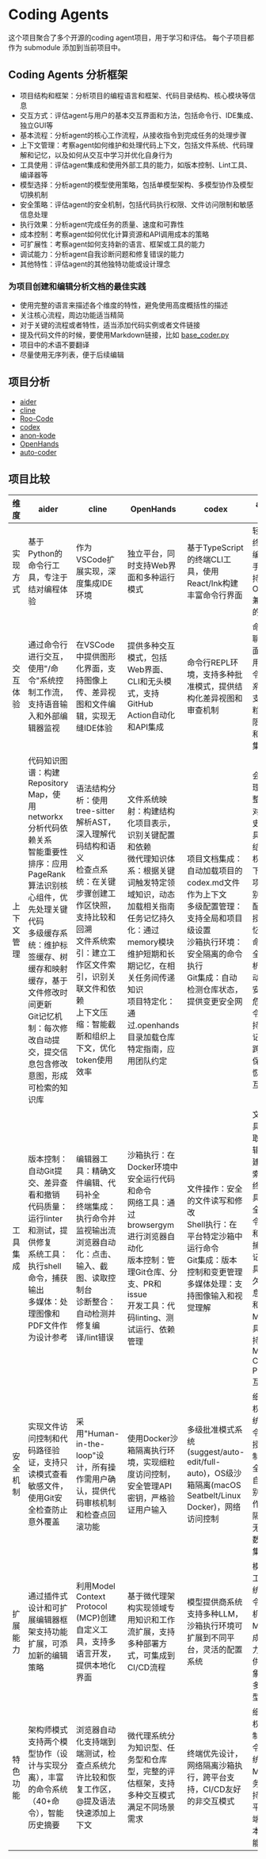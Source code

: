 # Coding Agents

这个项目聚合了多个开源的coding agent项目，用于学习和评估。
每个子项目都作为 submodule 添加到当前项目中。

## Coding Agents 分析框架

* 项目结构和框架：分析项目的编程语言和框架、代码目录结构、核心模块等信息
* 交互方式：评估agent与用户的基本交互界面和方法，包括命令行、IDE集成、独立GUI等
* 基本流程：分析agent的核心工作流程，从接收指令到完成任务的处理步骤
* 上下文管理：考察agent如何维护和处理代码上下文，包括文件系统、代码理解和记忆，以及如何从交互中学习并优化自身行为
* 工具使用：评估agent集成和使用外部工具的能力，如版本控制、Lint工具、编译器等
* 模型选择：分析agent的模型使用策略，包括单模型架构、多模型协作及模型切换机制
* 安全策略：评估agent的安全机制，包括代码执行权限、文件访问限制和敏感信息处理
* 执行效果：分析agent完成任务的质量、速度和可靠性
* 成本控制：考察agent如何优化计算资源和API调用成本的策略
* 可扩展性：考察agent如何支持新的语言、框架或工具的能力
* 调试能力：分析agent自我诊断问题和修复错误的能力
* 其他特性：评估agent的其他独特功能或设计理念


### 为项目创建和编辑分析文档的最佳实践
* 使用完整的语言来描述各个维度的特性，避免使用高度概括性的描述
* 关注核心流程，周边功能适当精简
* 对于关键的流程或者特性，适当添加代码实例或者文件链接
* 提及代码文件的时候，要使用Markdown链接，比如 [base_coder.py](aider/aider/coders/base_coder.py)
* 项目中的术语不要翻译
* 尽量使用无序列表，便于后续编辑


## 项目分析

* [aider](aider.md)
* [cline](cline.md)
* [Roo-Code](https://github.com/RooVetGit/Roo-Code)
* [codex](codex.md)
* [anon-kode](anon-kode.md)
* [OpenHands](OpenHands.md)
* [auto-coder](auto-coder.md)

## 项目比较

<table>
  <thead>
    <tr>
      <th>维度</th>
      <th>aider</th>
      <th>cline</th>
      <th>OpenHands</th>
      <th>codex</th>
      <th>anon-kode</th>
      <th>auto-coder</th>
    </tr>
  </thead>
  <tbody>
    <tr>
      <td>实现方式</td>
      <td>基于Python的命令行工具，专注于结对编程体验</td>
      <td>作为VSCode扩展实现，深度集成IDE环境</td>
      <td>独立平台，同时支持Web界面和多种运行模式</td>
      <td>基于TypeScript的终端CLI工具，使用React/Ink构建丰富命令行界面</td>
      <td>轻量级终端AI编码助手，支持任何OpenAI兼容API的模型</td>
      <td>基于Python的多模式AI编程助手，由Byzer-LLM提供支持</td>
    </tr>
    <tr>
      <td>交互体验</td>
      <td>通过命令行进行交互，使用"/命令"系统控制工作流，支持语音输入和外部编辑器监视</td>
      <td>在VSCode中提供图形化界面，支持图像上传、差异视图和文件编辑，实现无缝IDE体验</td>
      <td>提供多种交互模式，包括Web界面、CLI和无头模式，支持GitHub Action自动化和API集成</td>
      <td>命令行REPL环境，支持多种批准模式，提供结构化差异视图和审查机制</td>
      <td>命令行聊天界面，使用"/命令"控制系统，支持细粒度权限控制和MCP集成</td>
      <td>支持聊天、命令和服务多种交互模式，提供插件系统和丰富的命令补全</td>
    </tr>
    <tr>
      <td>上下文管理</td>
      <td>
        代码知识图谱：构建Repository Map，使用networkx分析代码依赖关系<br>
        智能重要性排序：应用PageRank算法识别核心组件，优先处理关键代码<br>
        多级缓存系统：维护标签缓存、树缓存和映射缓存，基于文件修改时间更新<br>
        Git记忆机制：每次修改自动提交，提交信息包含修改意图，形成可检索的知识库
      </td>
      <td>
        语法结构分析：使用tree-sitter解析AST，深入理解代码结构和语义<br>
        检查点系统：在关键步骤创建工作区快照，支持比较和回溯<br>
        文件系统索引：建立工作区文件索引，识别关联文件和依赖<br>
        上下文压缩：智能截断和组织上下文，优化token使用效率
      </td>
      <td>
        文件系统映射：构建结构化项目表示，识别关键配置和依赖<br>
        微代理知识体系：根据关键词触发特定领域知识，动态加载相关指南<br>
        任务记忆持久化：通过memory模块维护短期和长期记忆，在相关任务间传递知识<br>
        项目特定化：通过.openhands目录加载仓库特定指南，应用团队约定
      </td>
      <td>
        项目文档集成：自动加载项目的codex.md文件作为上下文<br>
        多级配置管理：支持全局和项目级设置<br>
        沙箱执行环境：安全隔离的命令执行<br>
        Git集成：自动检测仓库状态，提供变更安全网
      </td>
      <td>
        会话管理：完整记录对话历史和工具执行结果<br>
        权限上下文：项目级别权限配置和授权记忆<br>
        命令安全分析：自动识别安全和危险命令<br>
        持久化记忆：跨会话保存和恢复交互状态
      </td>
      <td>
        检索增强生成：支持向量和文本混合搜索<br>
        多层级记忆系统：短期、中期和长期记忆管理<br>
        项目知识图谱：自动分析项目结构和依赖<br>
        事件驱动通信：基于事件的组件间协作
      </td>
    </tr>
    <tr>
      <td>工具集成</td>
      <td>
        版本控制：自动Git提交、差异查看和撤销<br>
        代码质量：运行linter和测试，提供修复<br>
        系统工具：执行shell命令，捕获输出<br>
        多媒体：处理图像和PDF文件作为设计参考
      </td>
      <td>
        编辑器工具：精确文件编辑、代码补全<br>
        终端集成：执行命令并监视输出流<br>
        浏览器自动化：点击、输入、截图、读取控制台<br>
        诊断整合：自动检测并修复编译/lint错误
      </td>
      <td>
        沙箱执行：在Docker环境中安全运行代码和命令<br>
        网络工具：通过browsergym进行浏览器自动化<br>
        版本控制：管理Git仓库、分支、PR和issue<br>
        开发工具：代码linting、测试运行、依赖管理
      </td>
      <td>
        文件操作：安全的文件读写和修改<br>
        Shell执行：在平台特定沙箱中运行命令<br>
        Git集成：版本控制和变更管理<br>
        多媒体处理：支持图像输入和视觉理解
      </td>
      <td>
        文件工具：读取、编辑、创建和搜索文件<br>
        终端工具：安全的命令执行和输出捕获<br>
        记忆工具：持久化信息存储和检索<br>
        MCP工具：支持Model Context Protocol互操作
      </td>
      <td>
        代码生成：智能补全和重构<br>
        索引搜索：基于语义和文本的代码检索<br>
        版本控制：Git操作和变更管理<br>
        插件系统：可扩展的工具和命令集
      </td>
    </tr>
    <tr>
      <td>安全机制</td>
      <td>实现文件访问控制和代码路径验证，支持只读模式查看敏感文件，使用Git安全检查防止意外覆盖</td>
      <td>采用"Human-in-the-loop"设计，所有操作需用户确认，提供代码审核机制和检查点回滚功能</td>
      <td>使用Docker沙箱隔离执行环境，实现细粒度访问控制，安全管理API密钥，严格验证用户输入</td>
      <td>多级批准模式系统(suggest/auto-edit/full-auto)，OS级沙箱隔离(macOS Seatbelt/Linux Docker)，网络访问控制</td>
      <td>细粒度权限系统，命令级别授权控制，安全命令自动识别，工作目录隔离，无遥测数据收集</td>
      <td>通过.autocoderignore配置排除敏感文件，模型过滤机制防止信息泄露，命令执行安全和版本控制安全网</td>
    </tr>
    <tr>
      <td>扩展能力</td>
      <td>通过插件式设计和可扩展编辑器框架支持功能扩展，可添加新的编辑策略</td>
      <td>利用Model Context Protocol (MCP)创建自定义工具，支持多语言开发，提供本地化界面</td>
      <td>基于微代理架构实现领域专用知识和工作流扩展，支持多种部署方式，可集成到CI/CD流程</td>
      <td>模型提供商系统支持多种LLM，沙箱执行环境可扩展到不同平台，灵活的配置系统</td>
      <td>模块化工具系统，命令扩展机制，MCP集成能力，提供商抽象支持多种模型</td>
      <td>插件系统，事件驱动架构，自定义代理扩展，YAML配置系统，RAG存储后端扩展</td>
    </tr>
    <tr>
      <td>特色功能</td>
      <td>架构师模式支持两个模型协作（设计与实现分离），丰富的命令系统（40+命令），智能历史摘要</td>
      <td>浏览器自动化支持端到端测试，检查点系统允许比较和恢复工作区，@提及语法快速添加上下文</td>
      <td>微代理系统分为知识型、任务型和仓库型，完整的评估框架，支持多种交互模式满足不同场景需求</td>
      <td>终端优先设计，网络隔离沙箱执行，跨平台支持，CI/CD友好的非交互模式</td>
      <td>细粒度权限控制，命令系统，MCP服务器支持，跨平台终端UI，本地化能力</td>
      <td>多语言支持，声音输入功能，设计与执行分离，自动学习能力，多代理协作系统</td>
    </tr>
  </tbody>
</table>

